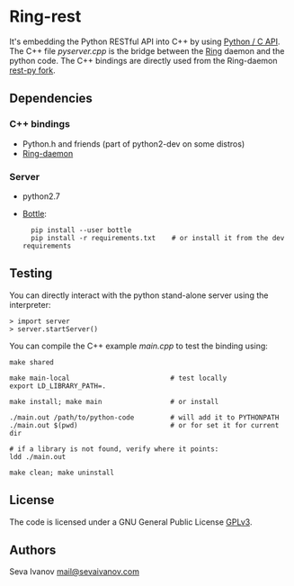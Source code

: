 # Ring-rest

It's embedding the Python RESTful API into C++ by using [Python / C API](https://docs.python.org/2/c-api/index.html#c-api-index). The C++ file *pyserver.cpp* is the bridge between the [Ring](https://ring.cx/) daemon and the python code. The C++ bindings are directly used from the Ring-daemon [rest-py fork](https://github.com/sevaivanov/ring-daemon/tree/rest-py).

## Dependencies

### C++ bindings

* Python.h and friends (part of python2-dev on some distros)
* [Ring-daemon](https://gerrit-ring.savoirfairelinux.com/#/admin/projects/ring-daemon)

### Server

* python2.7
* [Bottle](http://bottlepy.org/docs/dev/index.html):

        pip install --user bottle
        pip install -r requirements.txt    # or install it from the dev requirements

## Testing

You can directly interact with the python stand-alone server using the interpreter:

    > import server
    > server.startServer()

You can compile the C++ example *main.cpp* to test the binding using:

    make shared
    
    make main-local                         # test locally
    export LD_LIBRARY_PATH=.
    
    make install; make main                 # or install
    
    ./main.out /path/to/python-code         # will add it to PYTHONPATH
    ./main.out $(pwd)                       # or for set it for current dir

    # if a library is not found, verify where it points:
    ldd ./main.out
    
    make clean; make uninstall

## License

The code is licensed under a GNU General Public License [GPLv3](http://www.gnu.org/licenses/gpl.html).

## Authors

Seva Ivanov mail@sevaivanov.com

